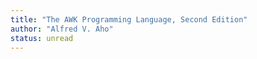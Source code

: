 ```yaml
---
title: "The AWK Programming Language, Second Edition"
author: "Alfred V. Aho"
status: unread
---
```

